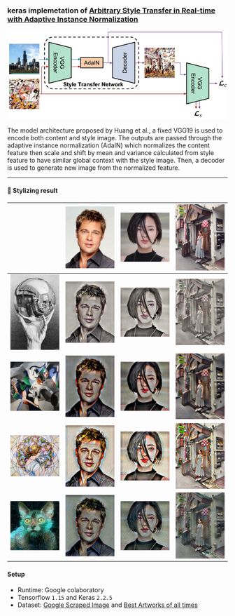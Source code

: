 
### keras implemetation of [Arbitrary Style Transfer in Real-time with Adaptive Instance Normalization](https://arxiv.org/pdf/1703.06868.pdf)

![artchitecture](/images/architecture.jpg)

The model architecture proposed by Huang et al., a fixed VGG19 is used to encode both content and style image. The outputs are passed through the adaptive instance normalization (AdaIN) which normalizes the content feature then scale and shift by mean and variance calculated from style feature to have similar global context with the style image. Then, a decoder is used to generate new image from the normalized feature.

------

#### :art: Stylizing result

|  | ![c1](/images/content/brad.png) | ![c1](/images/content/chau.png) | ![c1](/images/content/lance.png) |
|--|--|--|--|
|![c1](/images/style/style_1.png)|![g1](/images/generated/brad_1.png)| ![g1](/images/generated/chau_1.png) | ![g1](/images/generated/lance_1.png) |
|![c1](/images/style/style_2.png)|![g1](/images/generated/brad_2.png)| ![g1](/images/generated/chau_2.png) | ![g1](/images/generated/lance_2.png) |
|![c1](/images/style/style_3.png)|![g1](/images/generated/brad_3.png)| ![g1](/images/generated/chau_3.png) | ![g1](/images/generated/lance_3.png) |
|![c1](/images/style/style_4.png)|![g1](/images/generated/brad_4.png)| ![g1](/images/generated/chau_4.png) | ![g1](/images/generated/lance_4.png) |


#### Setup
- Runtime: Google colaboratory
- Tensorflow `1.15` and Keras `2.2.5`
- Dataset: [Google Scraped Image](https://www.kaggle.com/duttadebadri/image-classification) and [Best Artworks of all times](https://www.kaggle.com/ikarus777/best-artworks-of-all-time)